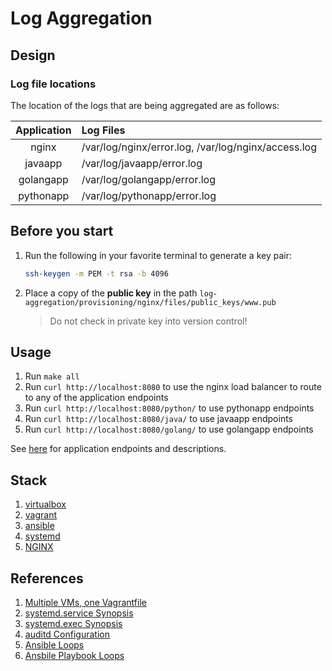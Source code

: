 # Log Aggregation

## Design

### Log file locations

The location of the logs that are being aggregated are as follows:

|Application|Log Files|
| :----: | :---- |
|nginx|/var/log/nginx/error.log, /var/log/nginx/access.log|
|javaapp|/var/log/javaapp/error.log|
|golangapp|/var/log/golangapp/error.log|
|pythonapp|/var/log/pythonapp/error.log|

## Before you start

1. Run the following in your favorite terminal to generate a key pair:
   ```sh
   ssh-keygen -m PEM -t rsa -b 4096
   ```
1. Place a copy of the **public key** in the path `log-aggregation/provisioning/nginx/files/public_keys/www.pub`

   > Do not check in private key into version control!

## Usage

1. Run `make all`
1. Run `curl http://localhost:8080` to use the nginx load balancer to route to any of the application endpoints
1. Run `curl http://localhost:8080/python/` to use pythonapp endpoints
1. Run `curl http://localhost:8080/java/` to use javaapp endpoints
1. Run `curl http://localhost:8080/golang/` to use golangapp endpoints

See [here](../apps/README.md) for application endpoints and descriptions.

## Stack

1. [virtualbox](https://www.virtualbox.org/)
1. [vagrant](https://learn.hashicorp.com/collections/vagrant/getting-started)
1. [ansible](https://www.tutorialspoint.com/ansible/ansible_introduction.htm)
1. [systemd](https://www.linux.com/training-tutorials/understanding-and-using-systemd/)
1. [NGINX](https://www.netguru.com/codestories/nginx-tutorial-basics-concepts)

## References

1. [Multiple VMs, one Vagrantfile](https://www.thisprogrammingthing.com/2015/multiple-vagrant-vms-in-one-vagrantfile/)
1. [systemd.service Synopsis](https://www.freedesktop.org/software/systemd/man/systemd.service.html#)
1. [systemd.exec Synopsis](https://www.freedesktop.org/software/systemd/man/systemd.exec.html)
1. [auditd Configuration](https://linux.die.net/man/5/auditd.conf)
1. [Ansible Loops](https://docs.ansible.com/ansible/2.5/user_guide/playbooks_loops.html)
1. [Ansbile Playbook Loops](https://docs.ansible.com/ansible/latest/user_guide/playbooks_loops.html)
